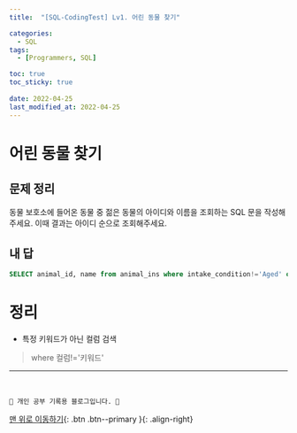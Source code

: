 ```yaml
---
title:  "[SQL-CodingTest] Lv1. 어린 동물 찾기"

categories:
  - SQL
tags:
  - [Programmers, SQL]

toc: true
toc_sticky: true
 
date: 2022-04-25
last_modified_at: 2022-04-25
---
```


# 어린 동물 찾기
## 문제 정리
동물 보호소에 들어온 동물 중 젊은 동물의 아이디와 이름을 조회하는 SQL 문을 작성해주세요. 이때 결과는 아이디 순으로 조회해주세요.
## 내 답
```sql
SELECT animal_id, name from animal_ins where intake_condition!='Aged' order by animal_id asc
```
# 정리
- 특정 키워드가 아닌 컬럼 검색
> where 컬럼!='키워드'

***
<br>

    💛 개인 공부 기록용 블로그입니다. 👻

[맨 위로 이동하기](#){: .btn .btn--primary }{: .align-right}